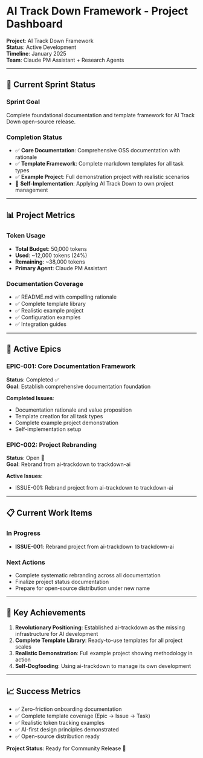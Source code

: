 # AI Track Down Framework - Project Dashboard

**Project**: AI Track Down Framework  
**Status**: Active Development  
**Timeline**: January 2025  
**Team**: Claude PM Assistant + Research Agents

---

## 🎯 Current Sprint Status

### Sprint Goal
Complete foundational documentation and template framework for AI Track Down open-source release.

### Completion Status
- ✅ **Core Documentation**: Comprehensive OSS documentation with rationale
- ✅ **Template Framework**: Complete markdown templates for all task types
- ✅ **Example Project**: Full demonstration project with realistic scenarios
- 🔄 **Self-Implementation**: Applying AI Track Down to own project management

---

## 📊 Project Metrics

### Token Usage
- **Total Budget**: 50,000 tokens
- **Used**: ~12,000 tokens (24%)
- **Remaining**: ~38,000 tokens
- **Primary Agent**: Claude PM Assistant

### Documentation Coverage
- ✅ README.md with compelling rationale
- ✅ Complete template library
- ✅ Realistic example project
- ✅ Configuration examples
- ✅ Integration guides

---

## 🚀 Active Epics

### EPIC-001: Core Documentation Framework
**Status**: Completed ✅  
**Goal**: Establish comprehensive documentation foundation

**Completed Issues**:
- Documentation rationale and value proposition
- Template creation for all task types
- Complete example project demonstration
- Self-implementation setup

### EPIC-002: Project Rebranding
**Status**: Open 🔄  
**Goal**: Rebrand from ai-trackdown to trackdown-ai

**Active Issues**:
- ISSUE-001: Rebrand project from ai-trackdown to trackdown-ai

---

## 📋 Current Work Items

### In Progress
- **ISSUE-001**: Rebrand project from ai-trackdown to trackdown-ai

### Next Actions
- Complete systematic rebranding across all documentation
- Finalize project status documentation  
- Prepare for open-source distribution under new name

---

## 🎉 Key Achievements

1. **Revolutionary Positioning**: Established ai-trackdown as the missing infrastructure for AI development
2. **Complete Template Library**: Ready-to-use templates for all project scales
3. **Realistic Demonstration**: Full example project showing methodology in action
4. **Self-Dogfooding**: Using ai-trackdown to manage its own development

---

## 📈 Success Metrics

- ✅ Zero-friction onboarding documentation
- ✅ Complete template coverage (Epic → Issue → Task)
- ✅ Realistic token tracking examples
- ✅ AI-first design principles demonstrated
- ✅ Open-source distribution ready

**Project Status**: Ready for Community Release 🚀